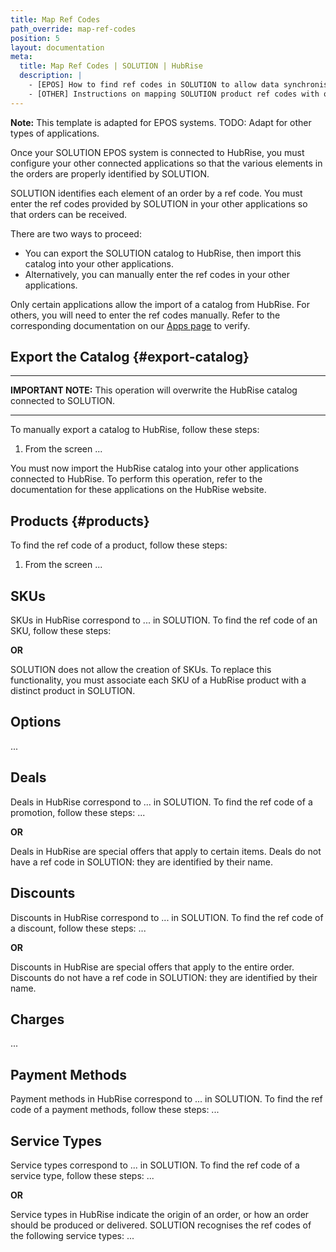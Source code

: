 ```yaml
---
title: Map Ref Codes
path_override: map-ref-codes
position: 5
layout: documentation
meta:
  title: Map Ref Codes | SOLUTION | HubRise
  description: |
    - [EPOS] How to find ref codes in SOLUTION to allow data synchronisation with other apps connected to HubRise.
    - [OTHER] Instructions on mapping SOLUTION product ref codes with other apps after connecting your EPOS with HubRise. Connect apps and synchronise your data.
---
```


**Note:** This template is adapted for EPOS systems. TODO: Adapt for other types of applications.

Once your SOLUTION EPOS system is connected to HubRise, you must configure your other connected applications so that the various elements in the orders are properly identified by SOLUTION.

SOLUTION identifies each element of an order by a ref code. You must enter the ref codes provided by SOLUTION in your other applications so that orders can be received.

There are two ways to proceed:

- You can export the SOLUTION catalog to HubRise, then import this catalog into your other applications.
- Alternatively, you can manually enter the ref codes in your other applications.

Only certain applications allow the import of a catalog from HubRise. For others, you will need to enter the ref codes manually. Refer to the corresponding documentation on our [Apps page](/apps) to verify.

## Export the Catalog {#export-catalog}

---

**IMPORTANT NOTE:** This operation will overwrite the HubRise catalog connected to SOLUTION.

---

To manually export a catalog to HubRise, follow these steps:

1. From the screen ...

You must now import the HubRise catalog into your other applications connected to HubRise. To perform this operation, refer to the documentation for these applications on the HubRise website.

## Products {#products}

To find the ref code of a product, follow these steps:

1. From the screen ...

## SKUs

SKUs in HubRise correspond to ... in SOLUTION. To find the ref code of an SKU, follow these steps:

**OR**

SOLUTION does not allow the creation of SKUs. To replace this functionality, you must associate each SKU of a HubRise product with a distinct product in SOLUTION.

## Options

...

## Deals

Deals in HubRise correspond to ... in SOLUTION. To find the ref code of a promotion, follow these steps: ...

**OR**

Deals in HubRise are special offers that apply to certain items. Deals do not have a ref code in SOLUTION: they are identified by their name.

## Discounts

Discounts in HubRise correspond to ... in SOLUTION. To find the ref code of a discount, follow these steps: ...

**OR**

Discounts in HubRise are special offers that apply to the entire order. Discounts do not have a ref code in SOLUTION: they are identified by their name.

## Charges

...

## Payment Methods

Payment methods in HubRise correspond to ... in SOLUTION.  To find the ref code of a payment methods, follow these steps: ...

## Service Types

Service types correspond to ... in SOLUTION. To find the ref code of a service type, follow these steps: ...

**OR**

Service types in HubRise indicate the origin of an order, or how an order should be produced or delivered. SOLUTION recognises the ref codes of the following service types: ...

